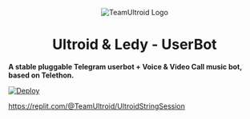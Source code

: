<p align="center">
  <img src="./resources/extras/logo_readme.jpg" alt="TeamUltroid Logo">
</p>
<h1 align="center">
  <b>Ultroid & Ledy - UserBot</b>
</h1>

<b>A stable pluggable Telegram userbot + Voice & Video Call music bot, based on Telethon.</b>   


[![Deploy](https://www.herokucdn.com/deploy/button.svg)](https://heroku.com/deploy?template=https://github.com/AzeMusic/LedyMusicBot)

https://replit.com/@TeamUltroid/UltroidStringSession
